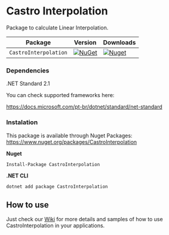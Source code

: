 # Castro Interpolation

Package to calculate Linear Interpolation.

| Package |  Version | Downloads |
| ------- | ----- | ----- |
| `CastroInterpolation` | [![NuGet](https://img.shields.io/nuget/v/CastroInterpolation.svg)](https://nuget.org/packages/CastroInterpolation) | [![Nuget](https://img.shields.io/nuget/dt/CastroInterpolation.svg)](https://nuget.org/packages/CastroInterpolation) |


### Dependencies
.NET Standard 2.1

You can check supported frameworks here:

https://docs.microsoft.com/pt-br/dotnet/standard/net-standard

### Instalation
This package is available through Nuget Packages: https://www.nuget.org/packages/CastroInterpolation


**Nuget**
```
Install-Package CastroInterpolation
```

**.NET CLI**
```
dotnet add package CastroInterpolation
```

## How to use
Just check our [Wiki](https://github.com/omateuscastro/CastroInterpolation/wiki) for more details and samples of how to use CastroInterpolation in your applications.